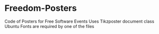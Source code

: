 # Freedom-Posters
Code of Posters for Free Software Events
Uses Tikzposter document class
Ubuntu Fonts are required by one of the files
